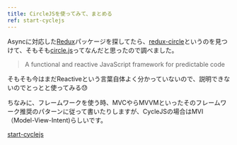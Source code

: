 ```yaml
---
title: CircleJSを使ってみて、まとめる
ref: start-cyclejs
---
```


Asyncに対応した[Redux](https://github.com/reactjs/redux)パッケージを探してたら、[redux-circle](https://github.com/cyclejs-community/redux-cycles)というのを見つけて、そもそも[circle.js](https://github.com/cyclejs/cyclejs/)ってなんだと思ったので調べました。

> A functional and reactive JavaScript framework for predictable code

そもそも今はまだReactiveという言葉自体よく分かっていないので、説明できないのでとっとと使ってみる😓

ちなみに、フレームワークを使う時、MVCやらMVVMといったそのフレームワーク推奨のパターンに従って書いたりしますが、CycleJSの場合はMVI（Model-View-Intent)らしいです。

<!-- break -->

[start-cyclejs](/start-cyclejs)
